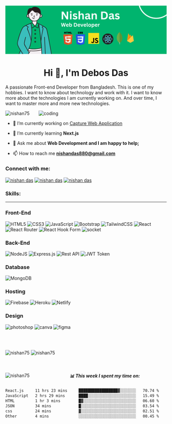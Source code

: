 ![logo](https://github.com/NISHAN75/NISHAN75/blob/main/White%20Green%20Flat%20Digital%20Marketing%20LinkedIn%20Banner%20(1).png)
<h1 align="center">Hi 👋, I'm Debos Das</h1>
<p align="left">A passionate Front-end Developer from Bangladesh. This is one of my hobbies. I want to know about technology and work with it. I want to know more about the technologies I am currently working on. And over time, I want to master more and more new technologies.</p>

<img align="right" alt="coding" width="400" src="https://cdn.dribbble.com/users/1059583/screenshots/4171367/coding-freak.gif">
<p align="left"> <img src="https://komarev.com/ghpvc/?username=nishan75&label=Profile%20views&color=0e75b6&style=flat" alt="nishan75" /> </p>

- 🔭 I’m currently working on [Capture Web Application](https://local-bazar-2c557.firebaseapp.com/)

- 🌱 I’m currently learning **Next.js**

- 💬 Ask me about **Web Development and I am happy to help;**

- 📫 How to reach me **nishandas880@gmail.com**

<h3 align="left">Connect with me:</h3>
<p align="left">
<a href="https://www.linkedin.com/in/nishan-das-00bb58215/" target="blank"><img align="center" src="https://img.shields.io/badge/LinkedIn-0077B5?style=for-the-badge&logo=linkedin&logoColor=white" alt="nishan das" /></a>
<a href="https://linkedin.com/in/nishan das" target="blank"><img align="center" src="https://img.shields.io/badge/Twitter-1DA1F2?style=for-the-badge&logo=twitter&logoColor=white" alt="nishan das" /></a>
<a href="https://www.instagram.com/nishan__das58/" target="blank"><img align="center" src="https://img.shields.io/badge/Instagram-E4405F?style=for-the-badge&logo=instagram&logoColor=white" alt="nishan das" /></a>
</p>

<h3 align="left">Skills:</h3>
<hr>

### Front-End
![HTML5](https://img.shields.io/badge/html5-%23E34F26.svg?style=for-the-badge&logo=html5&logoColor=white)
![CSS3](https://img.shields.io/badge/css3-%231572B6.svg?style=for-the-badge&logo=css3&logoColor=white)
![JavaScript](https://img.shields.io/badge/javascript-%23323330.svg?style=for-the-badge&logo=javascript&logoColor=%23F7DF1E)
![Bootstrap](https://img.shields.io/badge/bootstrap-%23563D7C.svg?style=for-the-badge&logo=bootstrap&logoColor=white)
![TailwindCSS](https://img.shields.io/badge/tailwindcss-%2338B2AC.svg?style=for-the-badge&logo=tailwind-css&logoColor=white)
![React](https://img.shields.io/badge/react-%2320232a.svg?style=for-the-badge&logo=react&logoColor=%2361DAFB)
![React Router](https://img.shields.io/badge/React_Router-CA4245?style=for-the-badge&logo=react-router&logoColor=white)
![React Hook Form](https://img.shields.io/badge/React%20Hook%20Form-%23EC5990.svg?style=for-the-badge&logo=reacthookform&logoColor=white)
![socket](https://img.shields.io/badge/Socket.io-010101?&style=for-the-badge&logo=Socket.io&logoColor=white)

### Back-End
![NodeJS](https://img.shields.io/badge/node.js-6DA55F?style=for-the-badge&logo=node.js&logoColor=white)
![Express.js](https://img.shields.io/badge/express.js-%23404d59.svg?style=for-the-badge&logo=express&logoColor=%2361DAFB)
![Rest API](https://img.shields.io/badge/restapi-white.svg?style=for-the-badge&logo=rest-api&logoColor=%2338B2AC)
![JWT Token](https://img.shields.io/badge/JWT-black?style=for-the-badge&logo=jsonwebtoken&badgeColor=010101)

### Database
![MongoDB](https://img.shields.io/badge/MongoDB-white.svg?style=for-the-badge&logo=mongodb&logoColor=%234ea94b&border=black)

### Hosting
![Firebase](https://img.shields.io/badge/firebase-%23039BE5.svg?style=for-the-badge&logo=firebase)
![Heroku](https://img.shields.io/badge/heroku-%23430098.svg?style=for-the-badge&logo=heroku&logoColor=white)
![Netlify](https://img.shields.io/badge/netlify-%23000000.svg?style=for-the-badge&logo=netlify&logoColor=#00C7B7)

### Design 
![photoshop](https://img.shields.io/badge/Adobe%20Photoshop-31A8FF?style=for-the-badge&logo=Adobe%20Photoshop&logoColor=black)
![canva](https://img.shields.io/badge/Canva-%2300C4CC.svg?&style=for-the-badge&logo=Canva&logoColor=white)
![figma](https://img.shields.io/badge/Figma-F24E1E?style=for-the-badge&logo=figma&logoColor=white)

<br><br/>

<div align="left">
  <img width="48%"  align="center" src="https://github-readme-stats.vercel.app/api?username=nishan75&show_icons=true&theme=radical" alt="nishan75" />
  <img width="48%" align="center" src="https://github-readme-streak-stats.herokuapp.com/?user=nishan75&show_icons=true&theme=radical" alt="nishan75" />
</div>
<br><br/>

<div>
<p><img align="left" width="40%"  src="https://github-readme-stats.vercel.app/api/top-langs?username=nishan75&show_icons=true&locale=en&layout=compact" alt="nishan75" /></p>
<h5>📊 This week I spent my time on:</h5>
<!--START_SECTION:waka-->

```text
React.js     11 hrs 23 mins     █████████████████▓░░░░░░░   70.74 %
JavaScript   2 hrs 29 mins      ████░░░░░░░░░░░░░░░░░░░░░   15.49 %
HTML         1 hr 3 mins        █▓░░░░░░░░░░░░░░░░░░░░░░░   06.60 %
JSON         34 mins            █░░░░░░░░░░░░░░░░░░░░░░░░   03.54 %
css          24 mins            ▓░░░░░░░░░░░░░░░░░░░░░░░░   02.51 %
Other        4 mins             ░░░░░░░░░░░░░░░░░░░░░░░░░   00.45 %
```

<!--END_SECTION:waka-->
</div>

